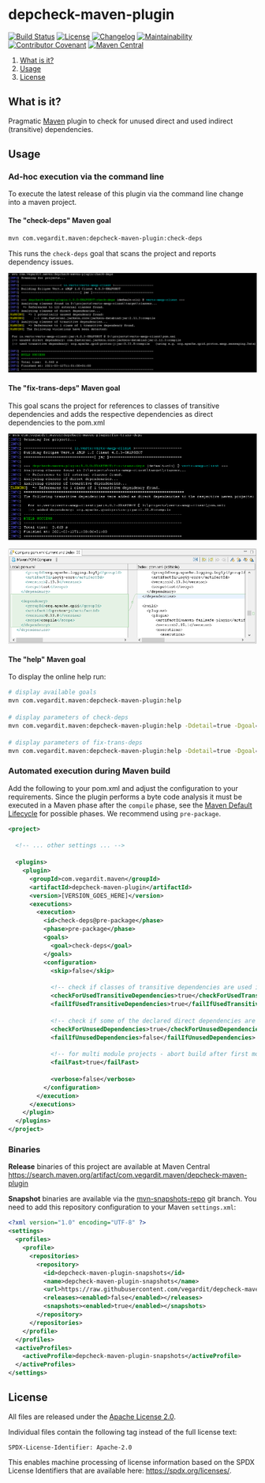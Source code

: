 # depcheck-maven-plugin

[![Build Status](https://img.shields.io/github/workflow/status/vegardit/depcheck-maven-plugin/Build)](https://github.com/vegardit/depcheck-maven-plugin/actions?query=workflow%3A%22Build%22)
[![License](https://img.shields.io/github/license/vegardit/depcheck-maven-plugin.svg?color=blue)](LICENSE.txt)
[![Changelog](https://img.shields.io/badge/History-changelog-blue)](CHANGELOG.md)
[![Maintainability](https://api.codeclimate.com/v1/badges/38f32c6acda045ed2337/maintainability)](https://codeclimate.com/github/vegardit/depcheck-maven-plugin/maintainability)
[![Contributor Covenant](https://img.shields.io/badge/Contributor%20Covenant-v2.0%20adopted-ff69b4.svg)](CODE_OF_CONDUCT.md)
[![Maven Central](https://img.shields.io/maven-central/v/com.vegardit.maven/depcheck-maven-plugin)](https://search.maven.org/artifact/com.vegardit.maven/depcheck-maven-plugin)

1. [What is it?](#what-is-it)
1. [Usage](#usage)
1. [License](#license)


## <a name="what-is-it"></a>What is it?

Pragmatic [Maven](https://maven.apache.org) plugin to check for unused direct and used indirect (transitive) dependencies.


## <a name="usage"></a>Usage


### Ad-hoc execution via the command line

To execute the latest release of this plugin via the command line change into a maven project.

#### The "check-deps" Maven goal

```sh
mvn com.vegardit.maven:depcheck-maven-plugin:check-deps
```

This runs the `check-deps` goal that scans the project and reports dependency issues.

![Example](src/site/img/example-check-deps.png)


#### The "fix-trans-deps" Maven goal

This goal scans the project for references to classes of transitive dependencies and adds
the respective dependencies as direct dependencies to the pom.xml

![Example](src/site/img/example-fix-trans-deps.png)

![Example](src/site/img/example-fix-trans-deps-changes.png)


#### The "help" Maven goal

To display the online help run:
```sh
# display available goals
mvn com.vegardit.maven:depcheck-maven-plugin:help

# display parameters of check-deps
mvn com.vegardit.maven:depcheck-maven-plugin:help -Ddetail=true -Dgoal=check-deps

# display parameters of fix-trans-deps
mvn com.vegardit.maven:depcheck-maven-plugin:help -Ddetail=true -Dgoal=fix-trans-deps
```


### Automated execution during Maven build

Add the following to your pom.xml and adjust the configuration to your requirements.
Since the plugin performs a byte code analysis it must be executed in a Maven phase after the `compile` phase, see the [Maven Default Lifecycle](https://maven.apache.org/ref/3.6.3/maven-core/lifecycles.html#default_Lifecycle) for possible phases. We recommend using `pre-package`.

```xml
<project>

  <!-- ... other settings ... -->

  <plugins>
    <plugin>
      <groupId>com.vegardit.maven</groupId>
      <artifactId>depcheck-maven-plugin</artifactId>
      <version>[VERSION_GOES_HERE]</version>
      <executions>
        <execution>
          <id>check-deps@pre-package</phase>
          <phase>pre-package</phase>
          <goals>
            <goal>check-deps</goal>
          </goals>
          <configuration>
            <skip>false</skip>

            <!-- check if classes of transitive dependencies are used in this project directly -->
            <checkForUsedTransitiveDependencies>true</checkForUsedTransitiveDependencies>
            <failIfUsedTransitiveDependencies>true</failIfUsedTransitiveDependencies>

            <!-- check if some of the declared direct dependencies are potentially unused -->
            <checkForUnusedDependencies>true</checkForUnusedDependencies>
            <failIfUnusedDependencies>false</failIfUnusedDependencies>

            <!-- for multi module projects - abort build after first module with violations -->
            <failFast>true</failFast>

            <verbose>false</verbose>
          </configuration>
        </execution>
      </executions>
    </plugin>
  </plugins>
</project>
```


### Binaries

**Release** binaries of this project are available at Maven Central https://search.maven.org/artifact/com.vegardit.maven/depcheck-maven-plugin

**Snapshot** binaries are available via the [mvn-snapshots-repo](https://github.com/vegardit/depcheck-maven-plugin/tree/mvn-snapshots-repo) git branch. You need to add this repository configuration to your Maven `settings.xml`:

```xml
<?xml version="1.0" encoding="UTF-8" ?>
<settings>
  <profiles>
    <profile>
      <repositories>
        <repository>
          <id>depcheck-maven-plugin-snapshots</id>
          <name>depcheck-maven-plugin-snapshots</name>
          <url>https://raw.githubusercontent.com/vegardit/depcheck-maven-plugin/mvn-snapshots-repo</url>
          <releases><enabled>false</enabled></releases>
          <snapshots><enabled>true</enabled></snapshots>
        </repository>
      </repositories>
    </profile>
  </profiles>
  <activeProfiles>
    <activeProfile>depcheck-maven-plugin-snapshots</activeProfile>
  </activeProfiles>
</settings>
```


## <a name="license"></a>License

All files are released under the [Apache License 2.0](LICENSE.txt).

Individual files contain the following tag instead of the full license text:
```
SPDX-License-Identifier: Apache-2.0
```

This enables machine processing of license information based on the SPDX License Identifiers that are available here: https://spdx.org/licenses/.
